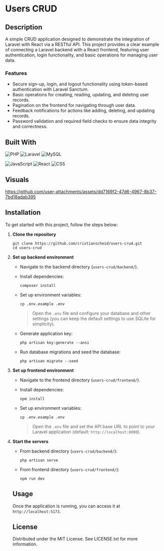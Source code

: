 # Users CRUD

## Description

A simple CRUD application designed to demonstrate the integration of Laravel with React via a RESTful API. This project provides a clear example of connecting a Laravel backend with a React frontend, featuring user authentication, login functionality, and basic operations for managing user data.

### Features

- Secure sign-up, login, and logout functionality using token-based authentication with Laravel Sanctum.
- Basic operations for creating, reading, updating, and deleting user records.
- Pagination on the frontend for navigating through user data.
- Feedback notifications for actions like adding, deleting, and updating records.
- Password validation and required field checks to ensure data integrity and correctness.

## Built With

![PHP](https://img.shields.io/badge/PHP-8.3-gray?logo=php&style=for-the-badge)
![Laravel](https://img.shields.io/badge/Laravel-11.20-gray?logo=laravel&style=for-the-badge)
![MySQL](https://img.shields.io/badge/MySQL-8.0-gray?logo=mysql&style=for-the-badge)

![JavaScript](https://img.shields.io/badge/JavaScript-ES6-gray?logo=javascript&style=for-the-badge)
![React](https://img.shields.io/badge/React-18.3-gray?logo=react&style=for-the-badge)
![CSS](https://img.shields.io/badge/CSS-CSS3-gray?logo=css3&style=for-the-badge)

## Visuals

https://github.com/user-attachments/assets/dd7169f2-47d6-4967-8b37-7bd18adab395

## Installation

To get started with this project, follow the steps below:

1.  **Clone the repository**

    ```
    git clone https://github.com/cristianscheid/users-crud.git
    cd users-crud
    ```

2.  **Set up backend environment**

    - Navigate to the backend directory (`users-crud/backend/`).
    - Install dependencies:

      ```
      composer install
      ```

    - Set up environment variables:

      ```
      cp .env.example .env
      ```

      > Open the `.env` file and configure your database and other settings (you can keep the default settings to use SQLite for simplicity).

    - Generate application key:

      ```
      php artisan key:generate --ansi
      ```

    - Run database migrations and seed the database:

      ```
      php artisan migrate --seed
      ```

3.  **Set up frontend environment**

    - Navigate to the frontend directory (`users-crud/frontend/`).
    - Install dependencies:

      ```
      npm install
      ```

    - Set up environment variables:

      ```
      cp .env.example .env
      ```

      > Open the `.env` file and set the API base URL to point to your Laravel application (default: `http://localhost:8000`).

4.  **Start the servers**

    - From backend directory (`users-crud/backend/`):

      ```
      php artisan serve
      ```

    - From frontend directory (`users-crud/frontend/`):

      ```
      npm run dev
      ```

    ## Usage

    Once the application is running, you can access it at `http://localhost:5173`.

    ## License

    Distributed under the MIT License. See LICENSE.txt for more information.
